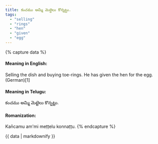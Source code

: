 ```yaml
---
title: కంచము అమ్మి మెట్టెలు కొన్నట్టు.
tags:
  - "selling"
  - "rings"
  - "hen"
  - "given"
  - "egg"
---
```


{% capture data %}
#### Meaning in English:
Selling the dish and buying toe-rings.
He has given the hen for the egg. (German)[1]

#### Meaning in Telugu:
కంచము అమ్మి మెట్టెలు కొన్నట్టు.

#### Romanization:
Kan̄camu am'mi meṭṭelu konnaṭṭu.
{% endcapture %}

{{ data | markdownify }}

